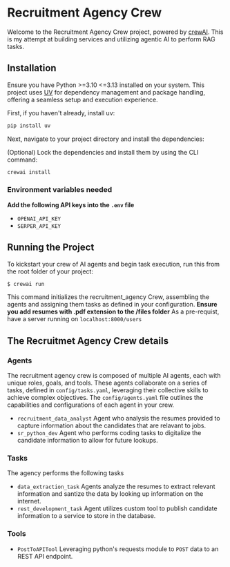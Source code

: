 # Recruitment Agency Crew

Welcome to the Recruitment Agency Crew project, powered by [crewAI](https://crewai.com). This is my attempt at building services and utilizing agentic AI to perform RAG tasks.

## Installation

Ensure you have Python >=3.10 <=3.13 installed on your system. This project uses [UV](https://docs.astral.sh/uv/) for dependency management and package handling, offering a seamless setup and execution experience.

First, if you haven't already, install uv:

```bash
pip install uv
```

Next, navigate to your project directory and install the dependencies:

(Optional) Lock the dependencies and install them by using the CLI command:
```bash
crewai install
```
### Environment variables needed

**Add the following API keys into the `.env` file**
- `OPENAI_API_KEY`
- `SERPER_API_KEY`


## Running the Project

To kickstart your crew of AI agents and begin task execution, run this from the root folder of your project:

```bash
$ crewai run
```

This command initializes the recruitment_agency Crew, assembling the agents and assigning them tasks as defined in your configuration.
**Ensure you add resumes with .pdf extension to the /files folder**
As a pre-requist, have a server running on `localhost:8000/users`

## The Recruitmet Agency Crew details


### Agents
The recruitment agency crew is composed of multiple AI agents, each with unique roles, goals, and tools. These agents collaborate on a series of tasks, defined in `config/tasks.yaml`, leveraging their collective skills to achieve complex objectives. The `config/agents.yaml` file outlines the capabilities and configurations of each agent in your crew.
- `recruitment_data_analyst` Agent who analysis the resumes provided to capture information about the candidates that are relavant to jobs.
-  `sr_python_dev` Agent who performs coding tasks to digitalize the candidate information to allow for future lookups.

### Tasks
The agency performs the following tasks
- `data_extraction_task` Agents analyze the resumes to extract relevant information and santize the data by looking up information on the internet.
- `rest_development_task` Agent utilizes custom tool to publish candidate information to a service to store in the database.

### Tools
- `PostToAPITool` Leveraging python's requests module to `POST` data to an REST API endpoint.
